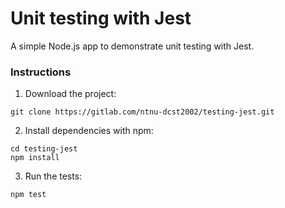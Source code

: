 # Unit testing with Jest

A simple Node.js app to demonstrate unit testing with Jest.

### Instructions

1. Download the project:

```
git clone https://gitlab.com/ntnu-dcst2002/testing-jest.git
```

2. Install dependencies with npm:

```
cd testing-jest
npm install
```

3. Run the tests:

```
npm test
```
